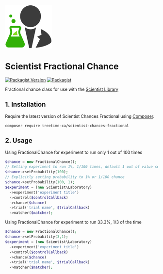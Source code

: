 [![Scientist](scientist.png)](https://github.com/daylerees/scientist)

# Scientist Fractional Chance

[![Packagist Version](https://img.shields.io/packagist/v/treetime-ca/scientist-chances-fractional.svg)](https://packagist.org/packages/treetime-ca/scientist-chances-fractional)
[![Packagist](https://img.shields.io/packagist/dt/treetime-ca/scientist-chances-fractional.svg)](https://packagist.org/packages/treetime-ca/scientist-chances-fractional)

Fractional chance class for use with the [Scientist Library](http://github.com/daylerees/scientist)

## 1. Installation

Require the latest version of Scientist Chances Fractional using [Composer](https://getcomposer.org/).

    composer require treetime-ca/scientist-chances-fractional

## 2. Usage

Using FractionalChance for experiment to run only 1 out of 100 times
```php
$chance = new FractionalChance();
// Setting experiment to run 1%, 1/100 times, default 1 out of value sent to setProbability
$chance->setProbability(100);
// Explicitly setting probability to 1% or 1/100 chance
$chance->setProbability(100, 1);
$experiment = (new Scientist\Laboratory)
  ->experiment('experiment title')
  ->control($controlCallback)
  ->chance($chance)
  ->trial('trial name', $trialCallback)
  ->matcher($matcher);
```

Using FractionalChance for experiment to run 33.3%, 1/3 of the time
```php
$chance = new FractionalChance();
$chance->setProbability(3,1);
$experiment = (new Scientist\Laboratory)
  ->experiment('experiment title')
  ->control($controlCallback)
  ->chance($chance)
  ->trial('trial name', $trialCallback)
  ->matcher($matcher);
```
